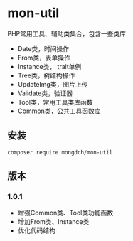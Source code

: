 # mon-util

PHP常用工具、辅助类集合，包含一些类库

* Date类，时间操作
* From类，表单操作
* Instance类， trait单例
* Tree类，树结构操作
* UpdateImg类，图片上传
* Validate类，验证器
* Tool类，常用工具类库函数
* Common类，公共工具函数库

## 安装

```
composer require mongdch/mon-util
```

## 版本

### 1.0.1

* 增强Common类、Tool类功能函数
* 增加From类、Instance类
* 优化代码结构